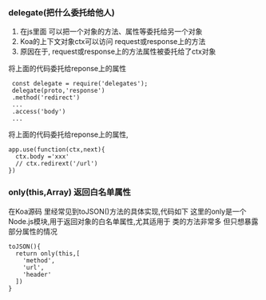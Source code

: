 ### delegate(把什么委托给他人)

1.  在js里面 可以把一个对象的方法、属性等委托给另一个对象
2.  Koa的上下文对象ctx可以访问 request或response上的方法
3.  原因在于, request或response上的方法属性被委托给了ctx对象

将上面的代码委托给reponse上的属性
```
 const delegate = require('delegates');
 delegate(proto,'response')
 .method('redirect')
 ...
 .access('body')
 ...
```
将上面的代码委托给reponse上的属性,
```
app.use(function(ctx,next){
  ctx.body ='xxx'
  // ctx.redirext('/url')
})
```
### only(this,Array) 返回白名单属性
在Koa源码 里经常见到toJSON()方法的具体实现,代码如下 
这里的only是一个Node.js模块,用于返回对象的白名单属性,尤其适用于 类的方法非常多 但只想暴露部分属性的情况
```
toJSON(){
  return only(this,[
    'method',
    'url',
    'header'
  ])
}
```